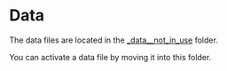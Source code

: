 
# Data

The data files are located in the [\_data__not_in_use](https://github.com/la2050/goldhirshfoundation/tree/master/_data__not_in_use) folder.

You can activate a data file by moving it into this folder.

